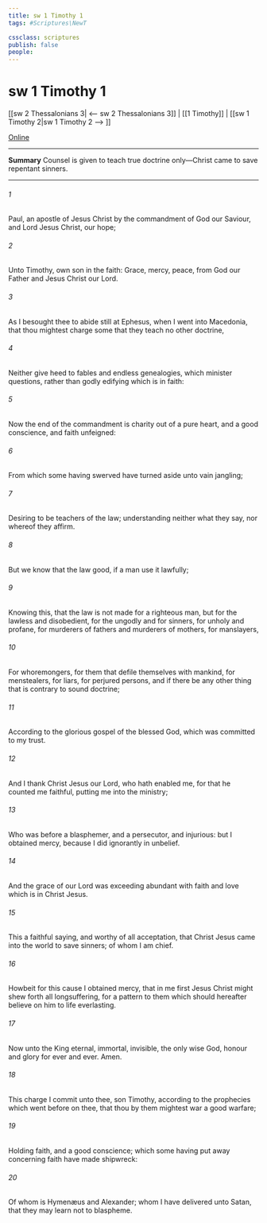 ```yaml
---
title: sw 1 Timothy 1
tags: #Scriptures\NewT

cssclass: scriptures
publish: false
people:
---
```


# sw 1 Timothy 1
[[sw 2 Thessalonians 3| <-- sw 2 Thessalonians 3]] | [[1 Timothy]] | [[sw 1 Timothy 2|sw 1 Timothy 2 --> ]]

[Online](https://churchofjesuschrist.org/study/scriptures/nt/1-tim/1?lang=eng)

---
__Summary__
Counsel is given to teach true doctrine only—Christ came to save repentant sinners.

---
###### 1 
Paul, an apostle of Jesus Christ by the commandment of God our Saviour, and Lord Jesus Christ,  our hope;

###### 2 
Unto Timothy,  own son in the faith: Grace, mercy,  peace, from God our Father and Jesus Christ our Lord.

###### 3 
As I besought thee to abide still at Ephesus, when I went into Macedonia, that thou mightest charge some that they teach no other doctrine,

###### 4 
Neither give heed to fables and endless genealogies, which minister questions, rather than godly edifying which is in faith: 

###### 5 
Now the end of the commandment is charity out of a pure heart, and  a good conscience, and  faith unfeigned:

###### 6 
From which some having swerved have turned aside unto vain jangling;

###### 7 
Desiring to be teachers of the law; understanding neither what they say, nor whereof they affirm.

###### 8 
But we know that the law  good, if a man use it lawfully;

###### 9 
Knowing this, that the law is not made for a righteous man, but for the lawless and disobedient, for the ungodly and for sinners, for unholy and profane, for murderers of fathers and murderers of mothers, for manslayers,

###### 10 
For whoremongers, for them that defile themselves with mankind, for menstealers, for liars, for perjured persons, and if there be any other thing that is contrary to sound doctrine;

###### 11 
According to the glorious gospel of the blessed God, which was committed to my trust.

###### 12 
And I thank Christ Jesus our Lord, who hath enabled me, for that he counted me faithful, putting me into the ministry;

###### 13 
Who was before a blasphemer, and a persecutor, and injurious: but I obtained mercy, because I did  ignorantly in unbelief.

###### 14 
And the grace of our Lord was exceeding abundant with faith and love which is in Christ Jesus.

###### 15 
This  a faithful saying, and worthy of all acceptation, that Christ Jesus came into the world to save sinners; of whom I am chief.

###### 16 
Howbeit for this cause I obtained mercy, that in me first Jesus Christ might shew forth all longsuffering, for a pattern to them which should hereafter believe on him to life everlasting.

###### 17 
Now unto the King eternal, immortal, invisible, the only wise God,  honour and glory for ever and ever. Amen.

###### 18 
This charge I commit unto thee, son Timothy, according to the prophecies which went before on thee, that thou by them mightest war a good warfare;

###### 19 
Holding faith, and a good conscience; which some having put away concerning faith have made shipwreck:

###### 20 
Of whom is Hymenæus and Alexander; whom I have delivered unto Satan, that they may learn not to blaspheme.

